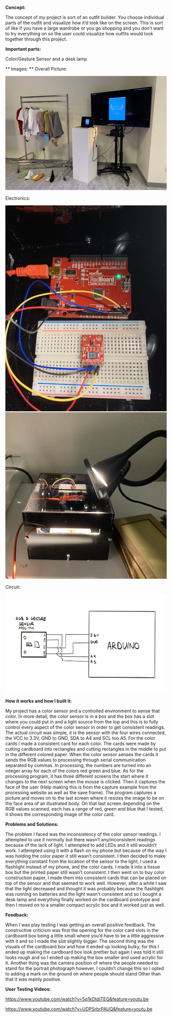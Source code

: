 **Concept:**

The concept of my project is sort of an outfit builder. You choose individual parts of the outfit and visualize how it’d look like on the screen. This is sort of like if you have a large wardrobe or you go shopping and you don’t want to try everything on so the user could visualize how outfits would look together through this project. 

**Important parts:**

Color/Gesture Sensor and a desk lamp

** Images: **
Overall Picture:

![](Images/overall.jpg)

Electronics:

![](Images/elec1.jpg)
![](Images/elec2.jpg)

Circuit:

![](Images/circuit.png)

**How it works and how I built it:**

My project has a color sensor and a controlled environment to sense that color. In more detail, the color sensor is in a box and the box has a slot where you could put in and a light source from the top and this is to fully control every aspect of the color sensor in order to get consistent readings. The actual circuit was simple, it is the sensor with the four wires connected, the VCC to 3.3V, GND to GND, SDA to A4 and SCL too A5. For the color cards I made a consistent card for each color. The cards were made by cutting cardboard into rectangles and cutting rectangles in the middle to put in the different colored paper. When the color sensor senses the cards it sends the RGB values to processing through serial communication separated by commas. In processing, the numbers are turned into an integer array for each of the colors red green and blue. As for the processing program, it has three different screens the start where it changes to the next screen when the mouse is clicked. Then it captures the face of the user (Help making this is from the capture example from the processing website as well as the save frame). The program captures a picture and moves on to the last screen where it resizes the image to be on the face area of an illustrated body. On that last screen depending on the RGB values scanned, each has a range of red, green and blue that I tested, it shows the corresponding image of the color card.

**Problems and Solutions:**

The problem I faced was the inconsistency of the color sensor readings. I attempted to use it normally but there wasn’t any/inconsistent readings because of the lack of light. I attempted to add LEDs and it still wouldn’t work. I attempted using it with a flash on my phone but because of the way I was holding the color paper it still wasn’t consistent. I then decided to make everything constant from the location of the sensor to the light, I used a flashlight instead of my phone, and the color cards. I made it into a tissue box but the printed paper still wasn’t consistent. I then went on to buy color construction paper, I made them into consistent cards that can be placed on top of the sensor and that seemed to work well. However, after a while I saw that the light decreased and thought it was probably because the flashlight was running on batteries and the light wasn’t consistent and so I bought a desk lamp and everything finally worked on the cardboard prototype and then I moved on to a smaller compact acrylic box and it worked just as well. 

**Feedback:**

When I was play testing I was getting an overall positive feedback. The constructive criticism was first the opening for the color card slots in the cardboard box being a little small where you’d have to be a little aggressive with it and so I made the slot slightly bigger. The second thing was the visuals of the cardboard box and how it ended up looking bulky, for this I ended up making the cardboard box look prettier but again I was told it still looks rough and so I ended up making the box smaller and used acrylic for it. Another thing was the camera position of where the people needed to stand for the portrait photograph however, I couldn’t change this so I opted to adding a mark on the ground on where people should stand Other than that it was mainly positive. 

**User Testing Videos:**

https://www.youtube.com/watch?v=5q1kDtdiTEQ&feature=youtu.be

https://www.youtube.com/watch?v=UDPSrbrPAUQ&feature=youtu.be

